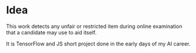 # Idea 
This work detects any unfair or restricted item during online examination that a candidate may use to aid itself.

It is TensorFlow and JS short project done in the early days of my AI career.
